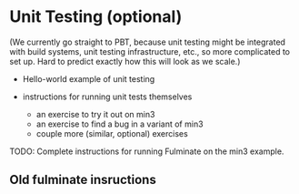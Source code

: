 # Unit Testing (optional)

(We currently go straight to PBT, because unit testing might be
integrated with build systems, unit testing infrastructure, etc., so
more complicated to set up.  Hard to predict exactly how this will
look as we scale.)

- Hello-world example of unit testing

- instructions for running unit tests themselves
    - an exercise to try it out on min3
    - an exercise to find a bug in a variant of min3
    - couple more (similar, optional) exercises

TODO: Complete instructions for running Fulminate on the min3 example.

## Old fulminate insructions


